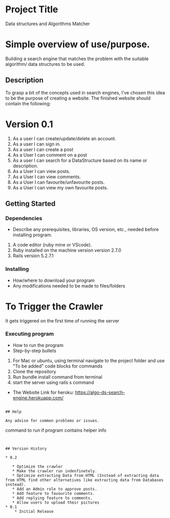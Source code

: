 # Project Title

Data structures and Algorithms Matcher

# Simple overview of use/purpose.

Building a search engine that matches the problem with the suitable algorithm/ data structures to be used.

## Description

To grasp a bit of the concepts used in search engines, I've chosen this idea to be the purpose of creating a website. 
The finished website should contain the following:

# Version 0.1

1. As a user I can create/update/delete an account.
2. As a user I can sign in.
3. As a user I can create a post
4. As a User I can comment on a post 
5. As a user I can search for a DataStructure based on its name or description. 
6. As a User I can view posts. 
7. As a User I can view comments. 
8. As a User I can favourite/unfavourite posts.
9. As a User I can view my own favourite posts. 



## Getting Started

### Dependencies

* Describe any prerequisites, libraries, OS version, etc., needed before installing program.
1. A code editor (ruby mine or VScode).
2. Ruby installed on the machine version version 2.7.0
3. Rails version 5.2.7.1

### Installing

* How/where to download your program
* Any modifications needed to be made to files/folders

# To Trigger the Crawler 

It gets triggered on the first time of running the server

### Executing program

* How to run the program
* Step-by-step bullets
1. For Mac or ubuntu, using terminal navigate to the project folder and use "To be added"
code blocks for commands
2. Clone the repository
3. Run bundle install command from terminal 
4. start the server using rails s command

* The Website Link for heroku: https://algo-ds-search-engine.herokuapp.com/
```

## Help

Any advise for common problems or issues.
```
command to run if program contains helper info
```


## Version History

* 0.2

   * Optimize the crawler 
   * Make the crawler run indenfinetely. 
   * Optimize extracting Data from HTML (Instead of extracting data from HTML find other alternatives like extracting data from Databases instead). 
   * Add an Admin role to approve posts. 
   * Add feature to favourite comments.
   * Add replying feature to comments. 
   * Allow users to upload their pictures
* 0.1
    * Initial Release

